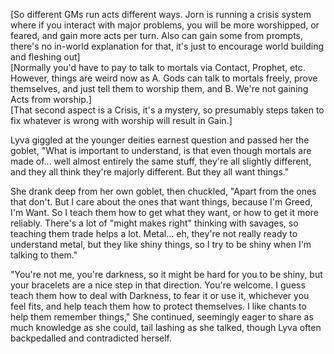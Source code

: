 [So different GMs run acts different ways. Jorn is running a crisis system where if you interact with major problems, you will be more worshipped, or feared, and gain more acts per turn. Also can gain some from prompts, there's no in-world explanation for that, it's just to encourage world building and fleshing out]     
[Normally you'd have to pay to talk to mortals via Contact, Prophet, etc. However, things are weird now as A. Gods can talk to mortals freely, prove themselves, and just tell them to worship them, and B. We're not gaining Acts from worship.]    
[That second aspect is a Crisis, it's a mystery, so presumably steps taken to fix whatever is wrong with worship will result in Gain.]     

Lyva giggled at the younger deities earnest question and passed her the goblet, "What is important to understand, is that even though mortals are made of... well almost entirely the same stuff, they're all slightly different, and they all think they're majorly different. But they all want things."     

She drank deep from her own goblet, then chuckled, "Apart from the ones that don't. But I care about the ones that want things, because I'm Greed, I'm Want. So I teach them how to get what they want, or how to get it more reliably. There's a lot of "might makes right" thinking with savages, so teaching them trade helps a lot. Metal... eh, they're not really ready to understand metal, but they like shiny things, so I try to be shiny when I'm talking to them."

"You're not me, you're darkness, so it might be hard for you to be shiny, but your bracelets are a nice step in that direction. You're welcome. I guess teach them how to deal with Darkness, to fear it or use it, whichever you feel fits, and help teach them how to protect themselves. I like chants to help them remember things," She continued, seemingly eager to share as much knowledge as she could, tail lashing as she talked, though Lyva often backpedalled and contradicted herself.